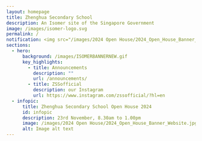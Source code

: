 ```yaml
---
layout: homepage
title: Zhenghua Secondary School
description: An Isomer site of the Singapore Government
image: /images/isomer-logo.svg
permalink: /
notification: <img src="/images/2024 Open House/2024_Open_House_Banner_Website.jpg">
sections:
  - hero:
      background: /images/ISOMERBANNERNEW.gif
      key_highlights:
        - title: Announcements
          description: ""
          url: /announcements/
        - title: ZSSofficial
          description: our Instagram
          url: https://www.instagram.com/zssofficial/?hl=en
  - infopic:
      title: Zhenghua Secondary School Open House 2024
      id: infopic
      description: 23rd November, 8.30am to 1.00pm
      image: /images/2024 Open House/2024_Open_House_Banner_Website.jpg
      alt: Image alt text
---
```

